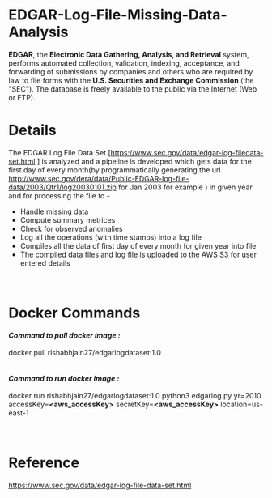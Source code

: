 # EDGAR-Log-File-Missing-Data-Analysis

**EDGAR**, the **Electronic Data Gathering, Analysis, and Retrieval** system, performs automated collection,
validation, indexing, acceptance, and forwarding of submissions by companies and others who are required
by law to file forms with the **U.S. Securities and Exchange Commission** (the "SEC"). The database is freely
available to the public via the Internet (Web or FTP).

# Details
The EDGAR Log File Data Set [https://www.sec.gov/data/edgar-log-filedata-set.html ] is analyzed and a pipeline is developed which gets data for the first day of every month(by programmatically generating the url http://www.sec.gov/dera/data/Public-EDGAR-log-file-data/2003/Qtr1/log20030101.zip for Jan 2003 for example ) in given year and for processing the file to -<br>
* Handle missing data<br>
* Compute summary metrices<br>
* Check for observed anomalies<br>
* Log all the operations (with time stamps) into a log file<br>
* Compiles all the data of first day of every month for given year into file<br>
* The compiled data files and log file is uploaded to the AWS S3 for user entered details<br><br><br> 


# Docker Commands

**_Command to pull docker image :_**<br><br>
docker pull rishabhjain27/edgarlogdataset:1.0<br><br><br>
**_Command to run docker image :_**<br><br>
docker run rishabhjain27/edgarlogdataset:1.0 python3 edgarlog.py yr=2010 accessKey=**<aws_accessKey>** secretKey=**<aws_accessKey>** location=us-east-1
<br><br><br>

# Reference
https://www.sec.gov/data/edgar-log-file-data-set.html<br><br>
